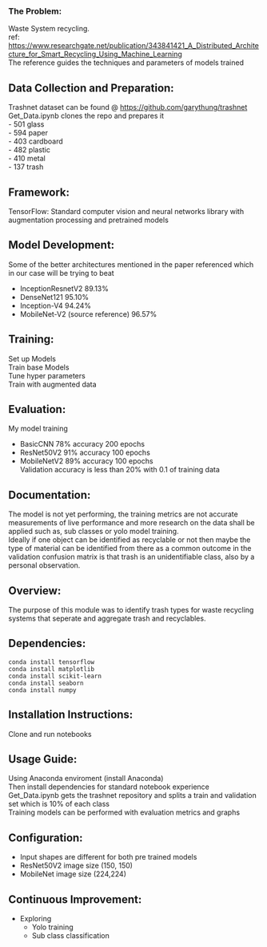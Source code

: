 ### The Problem:
Waste System recycling. <br />
ref: https://www.researchgate.net/publication/343841421_A_Distributed_Architecture_for_Smart_Recycling_Using_Machine_Learning <br />
The reference guides the techniques and parameters of models trained

## Data Collection and Preparation: 
Trashnet dataset can be found @ https://github.com/garythung/trashnet <br />
Get_Data.ipynb clones the repo and prepares it    <br />
    - 501 glass <br />
    - 594 paper <br />
    - 403 cardboard <br />
    - 482 plastic <br />
    - 410 metal <br />
    - 137 trash <br />

## Framework: 
TensorFlow: Standard computer vision and neural networks library with augmentation processing and pretrained models 

## Model Development: 
Some of the better architectures mentioned in the paper referenced which in our case will be trying to beat <br />    
- InceptionResnetV2 89.13% <br />
- DenseNet121 95.10% <br />
- Inception-V4 94.24% <br />
- MobileNet-V2 (source reference) 96.57% <br />

## Training: 
Set up Models <br />
Train base Models <br />
Tune hyper parameters <br />
Train with augmented data <br />

## Evaluation:
My model training  <br />
- BasicCNN 78% accuracy 200 epochs <br />
- ResNet50V2 91% accuracy 100 epochs <br />
- MobileNetV2 89% accuracy 100 epochs  <br />
Validation accuracy is less than 20% with 0.1 of training data

## Documentation: 
The model is not yet performing, the training metrics are not accurate measurements of live performance and more research on the data shall be applied such as, sub classes or yolo model training.  <br />
Ideally if one object can be identified as recyclable or not then maybe the type of material can be identified from there as a common outcome in the validation confusion matrix is that trash is an unidentifiable class, also by a personal observation.    

## Overview: 
The purpose of this module was to identify trash types for waste recycling systems that seperate and aggregate trash and recyclables.    

## Dependencies: 
    conda install tensorflow
    conda install matplotlib
    conda install scikit-learn
    conda install seaborn 
    conda install numpy


## Installation Instructions: 
Clone and run notebooks

## Usage Guide: 
Using Anaconda enviroment (install Anaconda) <br />
Then install dependencies for standard notebook experience <br />
Get_Data.ipynb gets the trashnet repository and splits a train and validation set which is 10% of each class <br />
Training models can be performed with evaluation metrics and graphs <br />
    

## Configuration: 
- Input shapes are different for both pre trained models <br />
- ResNet50V2 image size (150, 150) <br />
- MobileNet image size (224,224) <br />

## Continuous Improvement: 
- Exploring  <br />
    - Yolo training <br />
    - Sub class classification <br />
